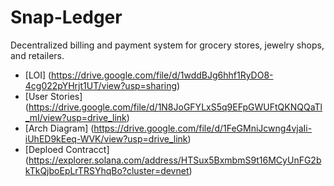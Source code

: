 # Snap-Ledger
   Decentralized billing and payment system for grocery stores, jewelry shops, and retailers.

- [LOI] (https://drive.google.com/file/d/1wddBJg6hhf1RyDO8-4cg022pYHrjt1UT/view?usp=sharing)
- [User Stories] (https://drive.google.com/file/d/1N8JoGFYLxS5q9EFpGWUFtQKNQQaTl_mI/view?usp=drive_link)
- [Arch Diagram] (https://drive.google.com/file/d/1FeGMniJcwng4vjaIi-iUhED9kEeq-WVK/view?usp=drive_link)
- [Deploed Contracct] (https://explorer.solana.com/address/HTSux5BxmbmS9t16MCyUnFG2bkTkQjboEpLrTRSYhqBo?cluster=devnet)
